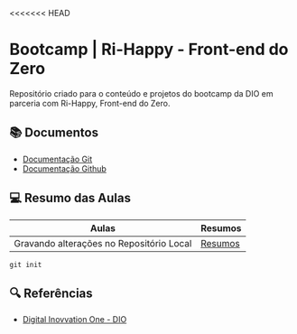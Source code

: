 <<<<<<< HEAD

# Bootcamp | Ri-Happy - Front-end do Zero

Repositório criado para o conteúdo e projetos do bootcamp da DIO em parceria com Ri-Happy, Front-end do Zero.

## 📚 Documentos
- [Documentação Git](https://git-scm.com/doc)
- [Documentação Github](https://docs.github.com)

## 💻 Resumo das Aulas
| Aulas | Resumos |
| ----- | ------- |
| Gravando alterações no Repositório Local | [Resumos]() |

```
git init
```

## 🔍 Referências
- [Digital Inovvation One - DIO](https://dio.me)
